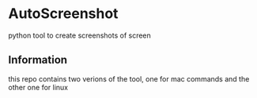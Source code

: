 # AutoScreenshot
python tool to create screenshots of screen 
## Information
this repo contains two verions of the tool, one for mac commands and the other one for linux

